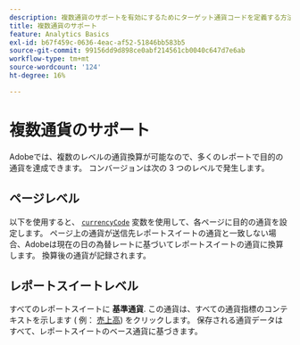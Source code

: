 ```yaml
---
description: 複数通貨のサポートを有効にするためにターゲット通貨コードを定義する方法について説明します。
title: 複数通貨のサポート
feature: Analytics Basics
exl-id: b67f459c-0636-4eac-af52-51846bb583b5
source-git-commit: 99156dd9d898ce0abf214561cb0040c647d7e6ab
workflow-type: tm+mt
source-wordcount: '124'
ht-degree: 16%

---
```


# 複数通貨のサポート

Adobeでは、複数のレベルの通貨換算が可能なので、多くのレポートで目的の通貨を達成できます。 コンバージョンは次の 3 つのレベルで発生します。

## ページレベル

以下を使用すると、 [`currencyCode`](/help/implement/vars/config-vars/currencycode.md) 変数を使用して、各ページに目的の通貨を設定します。 ページ上の通貨が送信先レポートスイートの通貨と一致しない場合、Adobeは現在の日の為替レートに基づいてレポートスイートの通貨に換算します。 換算後の通貨が記録されます。

## レポートスイートレベル

すべてのレポートスイートに **基準通貨**. この通貨は、すべての通貨指標のコンテキストを示します ( 例： [売上高](/help/components/metrics/revenue.md)) をクリックします。 保存される通貨データはすべて、レポートスイートのベース通貨に基づきます。

